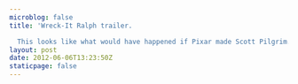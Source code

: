 ```yaml
---
microblog: false
title: 'Wreck-It Ralph trailer.

  This looks like what would have happened if Pixar made Scott Pilgrim. Totally awesome.'
layout: post
date: 2012-06-06T13:23:50Z
staticpage: false
---
```



